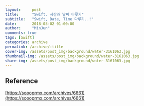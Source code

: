 ```yaml
---
layout:     post
title:      "Swift. 시간과 날짜 다루기"
subtitle:   "Swift, Date, Time 다루기..!"
date:       2018-03-02 01:00:00
author:     "MinJun"
comments: true 
tags: [Swift]
categories: archive
permalink: /archive/:title
cover-img: /assets/post_img/background/water-3161063.jpg
thumbnail-img: /assets/post_img/background/water-3161063.jpg
share-img: /assets/post_img/background/water-3161063.jpg
---
```


## Reference 

[https://soooprmx.com/archives/6661](https://soooprmx.com/archives/6661)



